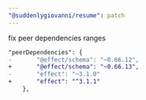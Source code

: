 ```yaml
---
"@suddenlygiovanni/resume": patch
---
```


fix peer dependencies ranges

```diff
"peerDependencies": {
-		"@effect/schema": "~0.66.12",
+		"@effect/schema": "~0.66.13",
-		"effect": "~3.1.0"
+		"effect": "^3.1.1"
	},
```
